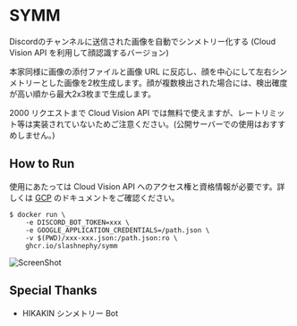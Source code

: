 # SYMM

Discordのチャンネルに送信された画像を自動でシンメトリー化する (Cloud Vision API を利用して顔認識するバージョン)

本家同様に画像の添付ファイルと画像 URL に反応し、顔を中心にして左右シンメトリーとした画像を2枚生成します。顔が複数検出された場合には、検出確度が高い順から最大2x3枚まで生成します。

2000 リクエストまで Cloud Vision API では無料で使えますが、レートリミット等は実装されていないためご注意ください。(公開サーバーでの使用はおすすめしません。)

## How to Run

使用にあたっては Cloud Vision API へのアクセス権と資格情報が必要です。詳しくは [GCP](https://cloud.google.com/vision/docs/quickstart-client-libraries?hl=ja) のドキュメントをご確認ください。

```shell
$ docker run \
    -e DISCORD_BOT_TOKEN=xxx \
    -e GOOGLE_APPLICATION_CREDENTIALS=/path.json \
    -v $(PWD)/xxx-xxx.json:/path.json:ro \
    ghcr.io/slashnephy/symm
```

![ScreenShot](https://i.imgur.com/xgMr8Ad.png)

## Special Thanks

- HIKAKIN シンメトリー Bot
